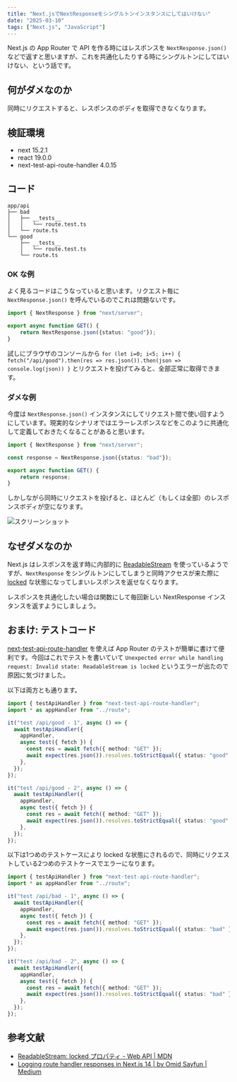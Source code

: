 ```yaml
---
title: "Next.jsでNextResponseをシングルトンインスタンスにしてはいけない"
date: "2025-03-10"
tags: ["Next.js", "JavaScript"]
---
```


Next.js の App Router で API を作る時にはレスポンスを `NextResponse.json()` などで返すと思いますが、これを共通化したりする時にシングルトンにしてはいけない、という話です。

## 何がダメなのか

同時にリクエストすると、レスポンスのボディを取得できなくなります。

## 検証環境

* next 15.2.1
* react 19.0.0
* next-test-api-route-handler 4.0.15

## コード

```
app/api
├── bad
│   ├── __tests__
│   │   └── route.test.ts
│   └── route.ts
└── good
    ├── __tests__
    │   └── route.test.ts
    └── route.ts
```

### OK な例

よく見るコードはこうなっていると思います。リクエスト毎に `NextResponse.json()` を呼んでいるのでこれは問題ないです。

```ts
import { NextResponse } from "next/server";

export async function GET() {
    return NextResponse.json({status: "good"});
}
```

試しにブラウザのコンソールから `for (let i=0; i<5; i++) { fetch("/api/good").then(res => res.json()).then(json => console.log(json)) }` とリクエストを投げてみると、全部正常に取得できます。

### ダメな例

今度は `NextResponse.json()` インスタンスにしてリクエスト間で使い回すようにしています。現実的なシナリオではエラーレスポンスなどをこのように共通化して定義しておきたくなることがあると思います。

```ts
import { NextResponse } from "next/server";

const response = NextResponse.json({status: "bad"});

export async function GET() {
    return response;
}
```

しかしながら同時にリクエストを投げると、ほとんど（もしくは全部）のレスポンスボディが空になります。

![スクリーンショット](/images/posts/2025/03/next-response.png)

## なぜダメなのか

Next.js はレスポンスを返す時に内部的に [ReadableStream](https://developer.mozilla.org/ja/docs/Web/API/ReadableStream) を使っているようですが、`NextResponse` をシングルトンにしてしまうと同時アクセスが来た際に [locked](https://developer.mozilla.org/ja/docs/Web/API/ReadableStream/locked) な状態になってしまいレスポンスを返せなくなります。

レスポンスを共通化したい場合は関数にして毎回新しい NextResponse インスタンスを返すようにしましょう。

## おまけ: テストコード

[next-test-api-route-handler](https://github.com/Xunnamius/next-test-api-route-handler) を使えば App Router のテストが簡単に書けて便利です。今回はこれでテストを書いていて `Unexpected error while handling request: Invalid state: ReadableStream is locked` というエラーが出たので原因に気づけました。

以下は両方とも通ります。

```ts
import { testApiHandler } from "next-test-api-route-handler";
import * as appHandler from "../route";

it("test /api/good - 1", async () => {
  await testApiHandler({
    appHandler,
    async test({ fetch }) {
      const res = await fetch({ method: "GET" });
      await expect(res.json()).resolves.toStrictEqual({ status: "good" });
    },
  });
});

it("test /api/good - 2", async () => {
  await testApiHandler({
    appHandler,
    async test({ fetch }) {
      const res = await fetch({ method: "GET" });
      await expect(res.json()).resolves.toStrictEqual({ status: "good" });
    },
  });
});
```

以下は1つめのテストケースにより locked な状態にされるので、同時にリクエストしている2つめのテストケースでエラーになります。

```ts
import { testApiHandler } from "next-test-api-route-handler";
import * as appHandler from "../route";

it("test /api/bad - 1", async () => {
  await testApiHandler({
    appHandler,
    async test({ fetch }) {
      const res = await fetch({ method: "GET" });
      await expect(res.json()).resolves.toStrictEqual({ status: "bad" });
    },
  });
});

it("test /api/bad - 2", async () => {
  await testApiHandler({
    appHandler,
    async test({ fetch }) {
      const res = await fetch({ method: "GET" });
      await expect(res.json()).resolves.toStrictEqual({ status: "bad" });
    },
  });
});
```

## 参考文献

* [ReadableStream: locked プロパティ - Web API | MDN](https://developer.mozilla.org/ja/docs/Web/API/ReadableStream/locked)
* [Logging route handler responses in Next.js 14 | by Omid Sayfun | Medium](https://medium.com/@iamomiid/logging-route-handler-responses-in-next-js-14-266397399ac5)
